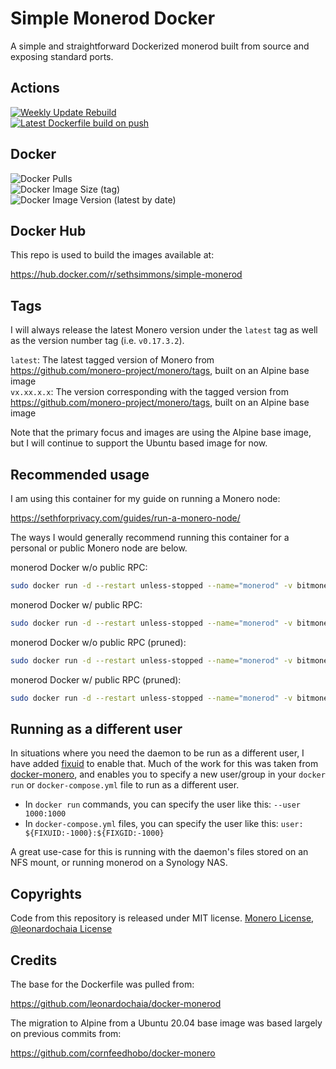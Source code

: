 # Simple Monerod Docker

A simple and straightforward Dockerized monerod built from source and exposing standard ports.

## Actions

[![Weekly Update Rebuild](https://github.com/sethforprivacy/simple-monerod-docker/actions/workflows/update-base-image.yml/badge.svg)](https://github.com/sethforprivacy/simple-monerod-docker/actions/workflows/update-base-image.yml)  
[![Latest Dockerfile build on push](https://github.com/sethforprivacy/simple-monerod-docker/actions/workflows/update-image-on-push.yml/badge.svg)](https://github.com/sethforprivacy/simple-monerod-docker/actions/workflows/update-image-on-push.yml)  

## Docker

![Docker Pulls](https://img.shields.io/docker/pulls/sethsimmons/simple-monerod)  
![Docker Image Size (tag)](https://img.shields.io/docker/image-size/sethsimmons/simple-monerod/latest)  
![Docker Image Version (latest by date)](https://img.shields.io/docker/v/sethsimmons/simple-monerod)  

## Docker Hub

This repo is used to build the images available at:

https://hub.docker.com/r/sethsimmons/simple-monerod

## Tags

I will always release the latest Monero version under the `latest` tag as well as the version number tag (i.e. `v0.17.3.2`).

`latest`: The latest tagged version of Monero from https://github.com/monero-project/monero/tags, built on an Alpine base image  
`vx.xx.x.x`: The version corresponding with the tagged version from https://github.com/monero-project/monero/tags, built on an Alpine base image  

Note that the primary focus and images are using the Alpine base image, but I will continue to support the Ubuntu based image for now.

## Recommended usage

I am using this container for my guide on running a Monero node:

https://sethforprivacy.com/guides/run-a-monero-node/

The ways I would generally recommend running this container for a personal or public Monero node are below.

monerod Docker w/o public RPC:

```bash
sudo docker run -d --restart unless-stopped --name="monerod" -v bitmonero:/home/monero/.bitmonero sethsimmons/simple-monerod:latest --rpc-restricted-bind-ip=0.0.0.0 --rpc-restricted-bind-port=18089 --no-igd --no-zmq --enable-dns-blocklist
```

monerod Docker w/ public RPC:

```bash
sudo docker run -d --restart unless-stopped --name="monerod" -v bitmonero:/home/monero/.bitmonero sethsimmons/simple-monerod:latest  --rpc-restricted-bind-ip=0.0.0.0 --rpc-restricted-bind-port=18089 --public-node --no-igd --no-zmq --enable-dns-blocklist
```

monerod Docker w/o public RPC (pruned):

```bash
sudo docker run -d --restart unless-stopped --name="monerod" -v bitmonero:/home/monero/.bitmonero sethsimmons/simple-monerod:latest  --rpc-restricted-bind-ip=0.0.0.0 --rpc-restricted-bind-port=18089 --no-igd --no-zmq --enable-dns-blocklist --prune-blockchain
```

monerod Docker w/ public RPC (pruned):

```bash
sudo docker run -d --restart unless-stopped --name="monerod" -v bitmonero:/home/monero/.bitmonero sethsimmons/simple-monerod:latest  --rpc-restricted-bind-ip=0.0.0.0 --rpc-restricted-bind-port=18089 --public-node --no-igd --no-zmq --enable-dns-blocklist --prune-blockchain
```

## Running as a different user

In situations where you need the daemon to be run as a different user, I have added [fixuid](https://github.com/boxboat/fixuid) to enable that. Much of the work for this was taken from [docker-monero](https://github.com/cornfeedhobo/docker-monero), and enables you to specify a new user/group in your `docker run` or `docker-compose.yml` file to run as a different user.

- In `docker run` commands, you can specify the user like this: `--user 1000:1000`
- In `docker-compose.yml` files, you can specify the user like this: `user: ${FIXUID:-1000}:${FIXGID:-1000}`

A great use-case for this is running with the daemon's files stored on an NFS mount, or running monerod on a Synology NAS.

## Copyrights

Code from this repository is released under MIT license. [Monero License](https://github.com/monero-project/monero/blob/master/LICENSE), [@leonardochaia License](https://github.com/leonardochaia/docker-monerod/blob/master/LICENSE)

## Credits

The base for the Dockerfile was pulled from:

https://github.com/leonardochaia/docker-monerod

The migration to Alpine from a Ubuntu 20.04 base image was based largely on previous commits from:

https://github.com/cornfeedhobo/docker-monero
